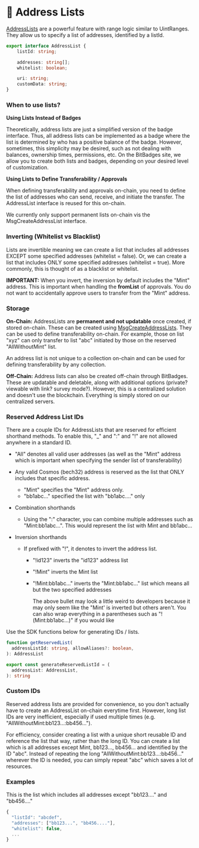 # 📧 Address Lists

[AddressLists](https://bitbadges.github.io/bitbadgesjs/interfaces/iAddressList.html) are a powerful feature with range logic similar to UintRanges. They allow us to specify a list of addresses, identified by a listId.

```typescript
export interface AddressList {
    listId: string;

    addresses: string[];
    whitelist: boolean;

    uri: string;
    customData: string;
}
```

### When to use lists?

**Using Lists Instead of Badges**

Theoretically, address lists are just a simplified version of the badge interface. Thus, all address lists can be implemented as a badge where the list is determined by who has a positive balance of the badge. However, sometimes, this simplicity may be desired, such as not dealing with balances, ownership times, permissions, etc. On the BitBadges site, we allow you to create both lists and badges, depending on your desired level of customization.

**Using Lists to Define Transferability / Approvals**

When defining transferability and approvals on-chain, you need to define the list of addresses who can send, receive, and initiate the transfer. The AddressList interface is reused for this on-chain.&#x20;

We currently only support permanent lists on-chain vis the MsgCreateAddressList interface.

### Inverting (Whitelist vs Blacklist)

Lists are invertible meaning we can create a list that includes all addresses EXCEPT some specified addresses (whitelist = false). Or, we can create a list that includes ONLY some specified addresses (whitelist = true). More commonly, this is thought of as a blacklist or whitelist.

**IMPORTANT:** When you invert, the inversion by default includes the "Mint" address. This is important when handling the **fromList** of approvals. You do not want to accidentally approve users to transfer from the "Mint" address.

### **Storage**

**On-Chain:** AddressLists are **permanent and not updatable** once created, if stored on-chain. These can be created using [MsgCreateAddressLists](../cosmos-sdk-msgs/). They can be used to define transferability on-chain. For example, those on list "xyz" can only transfer to list "abc" initiated by those on the reserved "AllWithoutMint" list.

An address list is not unique to a collection on-chain and can be used for defining transferability by any collection.

**Off-Chain:** Address lists can also be created off-chain through BitBadges. These are updatable and deletable, along with additional options (private? viewable with link? survey mode?). However, this is a centralized solution and doesn't use the blockchain. Everything is simply stored on our centralized servers.

### **Reserved Address List IDs**

There are a couple IDs for AddressLists that are reserved for efficient shorthand methods. To enable this, "\_" and ":" and "!" are not allowed anywhere in a standard ID.

-   "All" denotes all valid user addresses (as well as the "Mint" address which is important when specifying the sender list of transferability)
-   Any valid Cosmos (bech32) address is reserved as the list that ONLY includes that specific address.
    -   "Mint" specifies the "Mint" address only.
    -   "bb1abc..." specified the list with "bb1abc...." only
-   Combination shorthands
    -   Using the ":" character, you can combine multiple addresses such as "Mint:bb1abc...". This would represent the list with Mint and bb1abc...
-   Inversion shorthands

    -   If prefixed with "!", it denotes to invert the address list.

        -   "!id123" inverts the "id123" address list
        -   "!Mint" inverts the Mint list
        -   "!Mint:bb1abc..." inverts the "Mint:bb1abc..." list which means all but the two specified addresses

            The above bullet may look a little weird to developers because it may only seem like the "Mint' is inverted but others aren't. You can also wrap everything in a parentheses such as "!(Mint:bb1abc...)" if you would like

Use the SDK functions below for generating IDs / lists.

```typescript
function getReservedList(
  addressListId: string, allowAliases?: boolean,
): AddressList

export const generateReservedListId = (
  addressList: AddressList,
): string
```

### Custom IDs

Reserved address lists are provided for convenience, so you don't actually have to create an AddressList on-chain everytime first. However, long list IDs are very inefficient, especially if used multiple times (e.g. "AllWithoutMint:bb123...:bb456...").

For efficiency, consider creating a list with a unique short reusable ID and reference the list that way, rather than the long ID. You can create a list which is all addresses except Mint, bb123..., bb456... and identified by the ID "abc". Instead of repeating the long "AllWithoutMint:bb123...:bb456..." wherever the ID is needed, you can simply repeat "abc" which saves a lot of resources.

### Examples

This is the list which includes all addresses except "bb123...." and "bb456...."

```typescript
{
  "listId": "abcdef",
  "addresses": ["bb123...", "bb456...."],
  "whitelist": false,
  ...
}
```
